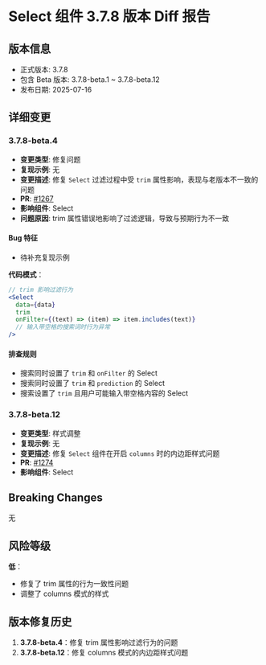# Select 组件 3.7.8 版本 Diff 报告

## 版本信息
- 正式版本: 3.7.8
- 包含 Beta 版本: 3.7.8-beta.1 ~ 3.7.8-beta.12
- 发布日期: 2025-07-16

## 详细变更

### 3.7.8-beta.4
- **变更类型**: 修复问题
- **复现示例**: 无
- **变更描述**: 修复 `Select` 过滤过程中受 `trim` 属性影响，表现与老版本不一致的问题
- **PR**: [#1267](https://github.com/sheinsight/shineout-next/pull/1267)
- **影响组件**: Select
- **问题原因**: trim 属性错误地影响了过滤逻辑，导致与预期行为不一致

#### Bug 特征
- 待补充复现示例

**代码模式**：
```jsx
// trim 影响过滤行为
<Select
  data={data}
  trim
  onFilter={(text) => (item) => item.includes(text)}
  // 输入带空格的搜索词时行为异常
/>
```

#### 排查规则
- 搜索同时设置了 `trim` 和 `onFilter` 的 Select
- 搜索同时设置了 `trim` 和 `prediction` 的 Select
- 搜索设置了 `trim` 且用户可能输入带空格内容的 Select

### 3.7.8-beta.12
- **变更类型**: 样式调整
- **复现示例**: 无
- **变更描述**: 修复 `Select` 组件在开启 `columns` 时的内边距样式问题
- **PR**: [#1274](https://github.com/sheinsight/shineout-next/pull/1274)
- **影响组件**: Select

## Breaking Changes

无

## 风险等级

**低**：
- 修复了 trim 属性的行为一致性问题
- 调整了 columns 模式的样式

## 版本修复历史

1. **3.7.8-beta.4**：修复 trim 属性影响过滤行为的问题
2. **3.7.8-beta.12**：修复 columns 模式的内边距样式问题